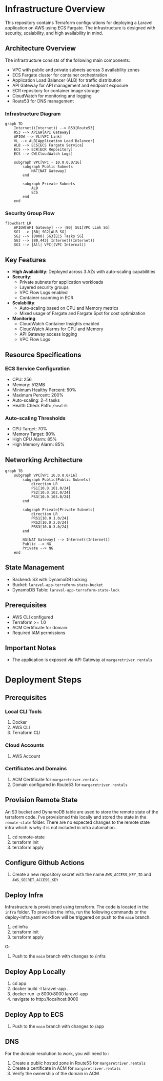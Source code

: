 # Infrastructure Overview

This repository contains Terraform configurations for deploying a Laravel application on AWS using ECS Fargate. The infrastructure is designed with security, scalability, and high availability in mind.

## Architecture Overview

The infrastructure consists of the following main components:

- VPC with public and private subnets across 3 availability zones
- ECS Fargate cluster for container orchestration
- Application Load Balancer (ALB) for traffic distribution
- API Gateway for API management and endpoint exposure
- ECR repository for container image storage
- CloudWatch for monitoring and logging
- Route53 for DNS management

### Infrastructure Diagram

```mermaid
graph TD
    Internet((Internet)) --> R53[Route53]
    R53 --> APIGW[API Gateway]
    APIGW --> VL[VPC Link]
    VL --> ALB[Application Load Balancer]
    ALB --> ECS[ECS Fargate Service]
    ECS --> ECR[ECR Repository]
    ECS --> CW[CloudWatch Logs]
    
    subgraph VPC[VPC - 10.0.0.0/16]
        subgraph Public Subnets
            NAT[NAT Gateway]
        end
        
        subgraph Private Subnets
            ALB
            ECS
        end
    end
```

### Security Group Flow

```mermaid
flowchart LR
    APIGW[API Gateway] --> |80| SG1[VPC Link SG]
    SG1 --> |80| SG2[ALB SG]
    SG2 --> |8000| SG3[ECS Tasks SG]
    SG3 --> |80,443| Internet((Internet))
    SG3 --> |All| VPC((VPC Internal))
```

## Key Features

- **High Availability**: Deployed across 3 AZs with auto-scaling capabilities
- **Security**: 
  - Private subnets for application workloads
  - Layered security groups
  - VPC Flow Logs enabled
  - Container scanning in ECR
- **Scalability**:
  - Auto-scaling based on CPU and Memory metrics
  - Mixed usage of Fargate and Fargate Spot for cost optimization
- **Monitoring**:
  - CloudWatch Container Insights enabled
  - CloudWatch Alarms for CPU and Memory
  - API Gateway access logging
  - VPC Flow Logs

## Resource Specifications

### ECS Service Configuration
- CPU: 256
- Memory: 512MB
- Minimum Healthy Percent: 50%
- Maximum Percent: 200%
- Auto-scaling: 2-4 tasks
- Health Check Path: `/health`

### Auto-scaling Thresholds
- CPU Target: 70%
- Memory Target: 80%
- High CPU Alarm: 85%
- High Memory Alarm: 85%

## Networking Architecture

```mermaid
graph TB
    subgraph VPC[VPC 10.0.0.0/16]
        subgraph Public[Public Subnets]
            direction LR
            PS1[10.0.101.0/24]
            PS2[10.0.102.0/24]
            PS3[10.0.103.0/24]
        end
        
        subgraph Private[Private Subnets]
            direction LR
            PRS1[10.0.1.0/24]
            PRS2[10.0.2.0/24]
            PRS3[10.0.3.0/24]
        end
        
        NG[NAT Gateway] --> Internet((Internet))
        Public --> NG
        Private --> NG
    end
```

## State Management
- Backend: S3 with DynamoDB locking
- Bucket: `laravel-app-terraform-state-bucket`
- DynamoDB Table: `laravel-app-terraform-state-lock`

## Prerequisites
- AWS CLI configured
- Terraform >= 1.0
- ACM Certificate for domain
- Required IAM permissions

## Important Notes
- The application is exposed via API Gateway at `margaretriver.rentals`

# Deployment Steps

## Prerequisites

### Local CLI Tools
1. Docker
2. AWS CLI
3. Terraform CLI

### Cloud Accounts
1. AWS Account

### Certificates and Domains
1. ACM Certificate for `margaretriver.rentals`
2. Domain configured in Route53 for `margaretriver.rentals`

## Provision Remote State
An S3 bucket and DynamoDB table are used to store the remote state of the terraform code. I've provisioned this locally and stored the state in the `remote-state` folder. There are no expected changes to the remote state infra which is why it is not included in infra automation. 

1. cd remote-state
2. terraform init
3. terraform apply

## Configure Github Actions
1. Create a new repository secret with the name `AWS_ACCESS_KEY_ID` and `AWS_SECRET_ACCESS_KEY`

## Deploy Infra
Infrastructure is provisioned using terraform. The code is located in the `infra` folder. To provision the infra, run the following commands or the deploy-infra.yaml workflow will be triggered on push to the `main` branch.

1. cd infra
2. terraform init
3. terraform apply

Or

1. Push to the `main` branch with changes to /infra

## Deploy App Locally

1. cd app
2. docker build -t laravel-app .
3. docker run -p 8000:8000 laravel-app
4. navigate to http://localhost:8000

## Deploy App to ECS

1. Push to the `main` branch with changes to /app


## DNS
For the domain resolution to work, you will need to :
1. Create a public hosted zone in Route53 for `margaretriver.rentals`
2. Create a certificate in ACM for `margaretriver.rentals`
3. Verify the ownership of the domain in ACM



